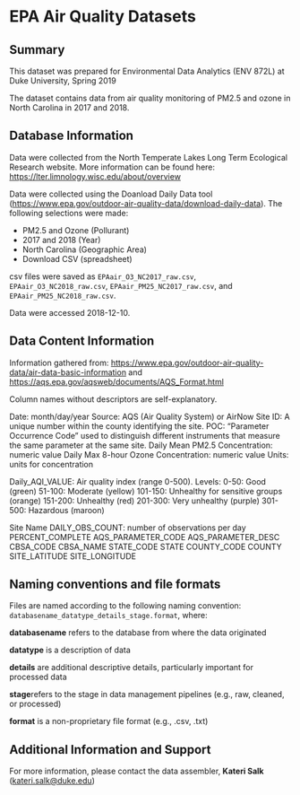 # EPA Air Quality Datasets


## Summary
This dataset was prepared for Environmental Data Analytics (ENV 872L) at Duke University, Spring 2019

The dataset contains data from air quality monitoring of PM2.5 and ozone in North Carolina in 2017 and 2018.

## Database Information
Data were collected from the North Temperate Lakes Long Term Ecological Research website. More information can be found here: https://lter.limnology.wisc.edu/about/overview

Data were collected using the Doanload Daily Data tool (https://www.epa.gov/outdoor-air-quality-data/download-daily-data).
The following selections were made: 
* PM2.5 and Ozone (Pollurant)
* 2017 and 2018 (Year)
* North Carolina (Geographic Area)
* Download CSV (spreadsheet)


csv files were saved as `EPAair_O3_NC2017_raw.csv`, `EPAair_O3_NC2018_raw.csv`, `EPAair_PM25_NC2017_raw.csv`, and `EPAair_PM25_NC2018_raw.csv`. 

Data were accessed 2018-12-10.

## Data Content Information
Information gathered from: https://www.epa.gov/outdoor-air-quality-data/air-data-basic-information and https://aqs.epa.gov/aqsweb/documents/AQS_Format.html

Column names without descriptors are self-explanatory.

Date: month/day/year
Source: AQS (Air Quality System) or AirNow
Site ID: A unique number within the county identifying the site.
POC: “Parameter Occurrence Code” used to distinguish different instruments that measure the same parameter at the same site.
Daily Mean PM2.5 Concentration: numeric value
Daily Max 8-hour Ozone Concentration: numeric value
Units: units for concentration

Daily_AQI_VALUE: Air quality index (range 0-500). Levels: 
0-50: Good (green)
51-100: Moderate (yellow)
101-150: Unhealthy for sensitive groups (orange)
151-200: Unhealthy (red)
201-300: Very unhealthy (purple)
301-500: Hazardous (maroon)

Site Name
DAILY_OBS_COUNT: number of observations per day
PERCENT_COMPLETE
AQS_PARAMETER_CODE
AQS_PARAMETER_DESC
CBSA_CODE
CBSA_NAME
STATE_CODE
STATE
COUNTY_CODE
COUNTY
SITE_LATITUDE
SITE_LONGITUDE

## Naming conventions and file formats
Files are named according to the following naming convention: `databasename_datatype_details_stage.format`, where: 

**databasename** refers to the database from where the data originated

**datatype** is a description of data 

**details** are additional descriptive details, particularly important for processed data 

**stage**refers to the stage in data management pipelines (e.g., raw, cleaned, or processed)

**format** is a non-proprietary file format (e.g., .csv, .txt)

## Additional Information and Support
For more information, please contact the data assembler, **Kateri Salk** (kateri.salk@duke.edu)